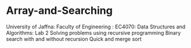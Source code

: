 # Array-and-Searching
University of Jaffna: Faculty of Engineering : EC4070: Data Structures and Algorithms: Lab 2
Solving problems using recursive programming
Binary search with and without recursion
Quick and merge sort
